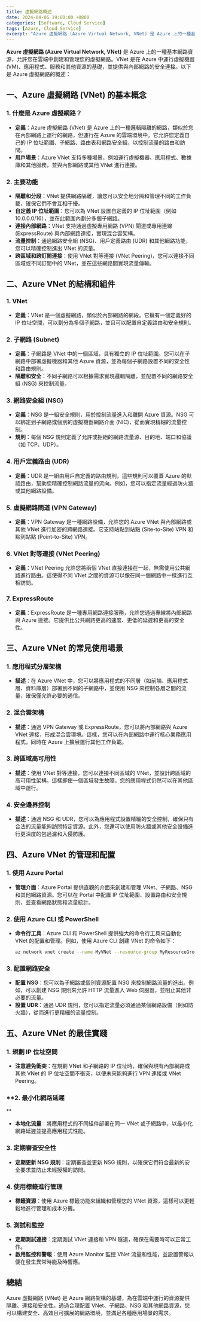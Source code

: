 ```yaml
---
title: 虛擬網路概述
date: 2024-04-06 19:00:00 +0800
categories: [Software, Cloud Service]
tags: [Azure, Cloud Service] 
excerpt: "Azure 虛擬網路 (Azure Virtual Network, VNet) 是 Azure 上的一種基本網路資源，允許您在雲端中創建和管理您的虛擬網路。"
---
```


**Azure 虛擬網路 (Azure Virtual Network, VNet)** 是 Azure 上的一種基本網路資源，允許您在雲端中創建和管理您的虛擬網路。VNet 是在 Azure 中運行虛擬機器 (VM)、應用程式、服務和其他資源的基礎，並提供與內部網路的安全連接。以下是 Azure 虛擬網路的概述：

## **一、Azure 虛擬網路 (VNet) 的基本概念**

### **1. 什麼是 Azure 虛擬網路？**
   - **定義**：Azure 虛擬網路 (VNet) 是 Azure 上的一種邏輯隔離的網路，類似於您在內部網路上運行的網路，但運行在 Azure 的雲端環境中。它允許您定義自己的 IP 位址範圍、子網路、路由表和網路安全組，以控制流量的路由和訪問。
   - **用戶場景**：Azure VNet 支持多種場景，例如運行虛擬機器、應用程式、數據庫和其他服務，並與內部網路或其他 VNet 進行連接。

### **2. 主要功能**
   - **隔離和分段**：VNet 提供網路隔離，讓您可以安全地分隔和管理不同的工作負載，確保它們不會互相干擾。
   - **自定義 IP 位址範圍**：您可以為 VNet 設置自定義的 IP 位址範圍（例如 10.0.0.0/16），並在此範圍內劃分多個子網路。
   - **連接內部網路**：VNet 支持通過虛擬專用網路 (VPN) 閘道或專用連線 (ExpressRoute) 與內部網路連接，實現混合雲架構。
   - **流量控制**：通過網路安全組 (NSG)、用戶定義路由 (UDR) 和其他網路功能，您可以精確控制進出 VNet 的流量。
   - **跨區域和跨訂閱連接**：使用 VNet 對等連接 (VNet Peering)，您可以連接不同區域或不同訂閱中的 VNet，並在這些網路間實現流量傳輸。

## **二、Azure VNet 的結構和組件**

### **1. VNet**
   - **定義**：VNet 是一個虛擬網路，類似於內部網路的網段。它擁有一個定義好的 IP 位址空間，可以劃分為多個子網路，並且可以配置自定義路由和安全規則。

### **2. 子網路 (Subnet)**
   - **定義**：子網路是 VNet 中的一個區域，具有獨立的 IP 位址範圍。您可以在子網路中部署虛擬機器和其他 Azure 資源，並為每個子網路設置不同的安全性和路由規則。
   - **隔離和安全**：不同子網路可以根據需求實現邏輯隔離，並配置不同的網路安全組 (NSG) 來控制流量。

### **3. 網路安全組 (NSG)**
   - **定義**：NSG 是一組安全規則，用於控制流量進入和離開 Azure 資源。NSG 可以綁定到子網路或個別的虛擬機器網路介面 (NIC)，從而實現精細的流量控制。
   - **規則**：每個 NSG 規則定義了允許或拒絕的網路流量源、目的地、端口和協議（如 TCP、UDP）。

### **4. 用戶定義路由 (UDR)**
   - **定義**：UDR 是一組由用戶自定義的路由規則，這些規則可以覆蓋 Azure 的默認路由，幫助您精確控制網路流量的流向。例如，您可以指定流量經過防火牆或其他網路設備。

### **5. 虛擬網路閘道 (VPN Gateway)**
   - **定義**：VPN Gateway 是一種網路設備，允許您的 Azure VNet 與內部網路或其他 VNet 進行加密的跨網路連接。它支持站點到站點 (Site-to-Site) VPN 和點到站點 (Point-to-Site) VPN。

### **6. VNet 對等連接 (VNet Peering)**
   - **定義**：VNet Peering 允許您將兩個 VNet 直接連接在一起，無需使用公共網路進行路由。這使得不同 VNet 之間的資源可以像在同一個網路中一樣進行互相訪問。

### **7. ExpressRoute**
   - **定義**：ExpressRoute 是一種專用網路連接服務，允許您通過專線將內部網路與 Azure 連接。它提供比公共網路更高的速度、更低的延遲和更高的安全性。

## **三、Azure VNet 的常見使用場景**

### **1. 應用程式分層架構**
   - **描述**：在 Azure VNet 中，您可以將應用程式的不同層（如前端、應用程式層、資料庫層）部署到不同的子網路中，並使用 NSG 來控制各層之間的流量，確保僅允許必要的通信。

### **2. 混合雲架構**
   - **描述**：通過 VPN Gateway 或 ExpressRoute，您可以將內部網路與 Azure VNet 連接，形成混合雲環境。這樣，您可以在內部網路中運行核心業務應用程式，同時在 Azure 上擴展運行其他工作負載。

### **3. 跨區域高可用性**
   - **描述**：使用 VNet 對等連接，您可以連接不同區域的 VNet，並設計跨區域的高可用性架構。這樣即使一個區域發生故障，您的應用程式仍然可以在其他區域中運行。

### **4. 安全邊界控制**
   - **描述**：通過 NSG 和 UDR，您可以為應用程式設置精細的安全控制，確保只有合法的流量能夠訪問特定資源。此外，您還可以使用防火牆或其他安全設備進行更深度的包過濾和入侵防護。

## **四、Azure VNet 的管理和配置**

### **1. 使用 Azure Portal**
   - **管理介面**：Azure Portal 提供直觀的介面來創建和管理 VNet、子網路、NSG 和其他網路資源。您可以在 Portal 中配置 IP 位址範圍、設置路由和安全規則，並查看網路狀態和流量統計。

### **2. 使用 Azure CLI 或 PowerShell**
   - **命令行工具**：Azure CLI 和 PowerShell 提供強大的命令行工具來自動化 VNet 的配置和管理。例如，使用 Azure CLI 創建 VNet 的命令如下：
     ```bash
     az network vnet create --name MyVNet --resource-group MyResourceGroup --address-prefix 10.0.0.0/16 --subnet-name MySubnet --subnet-prefix 10.0.1.0/24
     ```

### **3. 配置網路安全**
   - **配置 NSG**：您可以為子網路或個別資源配置 NSG 來控制網路流量的進出。例如，可以創建 NSG 規則來允許 HTTP 流量進入 Web 伺服器，並阻止其他非必要的流量。
   - **設置 UDR**：通過 UDR 規則，您可以指定流量必須通過某個網路設備（例如防火牆），從而進行更精細的流量控制。

## **五、Azure VNet 的最佳實踐**

### **1. 規劃 IP 位址空間**
   - **注意避免衝突**：在規劃 VNet 和子網路的 IP 位址時，確保與現有內部網路或其他 VNet 的 IP 位址空間不衝突，以便未來能夠進行 VPN 連接或 VNet Peering。

### **2. 最小化網路延遲

**
   - **本地化流量**：將應用程式的不同組件部署在同一 VNet 或子網路中，以最小化網路延遲並提高應用程式性能。

### **3. 定期審查安全性**
   - **定期更新 NSG 規則**：定期審查並更新 NSG 規則，以確保它們符合最新的安全要求並防止未經授權的訪問。

### **4. 使用標籤進行管理**
   - **標籤資源**：使用 Azure 標籤功能來組織和管理您的 VNet 資源，這樣可以更輕鬆地進行管理和成本分攤。

### **5. 測試和監控**
   - **定期測試連接**：定期測試 VNet 連接和 VPN 隧道，確保在需要時可以正常工作。
   - **啟用監控和警報**：使用 Azure Monitor 監控 VNet 流量和性能，並設置警報以便在發生異常時能及時響應。

## **總結**

Azure 虛擬網路 (VNet) 是 Azure 網路架構的基礎，為在雲端中運行的資源提供隔離、連接和安全性。通過合理配置 VNet、子網路、NSG 和其他網路資源，您可以構建安全、高效且可擴展的網路環境，並滿足各種應用場景的需求。
